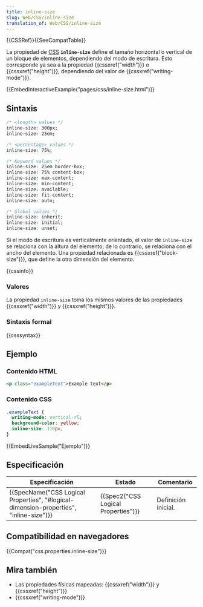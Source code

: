 ```yaml
---
title: inline-size
slug: Web/CSS/inline-size
translation_of: Web/CSS/inline-size
---
```


{{CSSRef}}{{SeeCompatTable}}

La propiedad de [CSS](/es/docs/Web/CSS) **`inline-size`** define el tamaño horizontal o vertical de un bloque de elementos, dependiendo del modo de escritura. Esto corresponde ya sea a la propiedad {{cssxref("width")}} o {{cssxref("height")}}, dependiendo del valor de {{cssxref("writing-mode")}}.

{{EmbedInteractiveExample("pages/css/inline-size.html")}}

## Sintaxis

```css
/* <length> values */
inline-size: 300px;
inline-size: 25em;

/* <percentage> values */
inline-size: 75%;

/* Keyword values */
inline-size: 25em border-box;
inline-size: 75% content-box;
inline-size: max-content;
inline-size: min-content;
inline-size: available;
inline-size: fit-content;
inline-size: auto;

/* Global values */
inline-size: inherit;
inline-size: initial;
inline-size: unset;
```

Si el modo de escritura es verticalmente orientado, el valor de `inline-size` se relaciona con la altura del elemento; de lo contrario, se relaciona con el ancho del elemento. Una propiedad relacionada es {{cssxref("block-size")}}, que define la otra dimensión del elemento.

{{cssinfo}}

### Valores

La propiedad `inline-size` toma los mismos valores de las propiedades {{cssxref("width")}} y {{cssxref("height")}}.

### Sintaxis formal

{{csssyntax}}

## Ejemplo

### Contenido HTML

```html
<p class="exampleText">Example text</p>
```

### Contenido CSS

```css
.exampleText {
  writing-mode: vertical-rl;
  background-color: yellow;
  inline-size: 110px;
}
```

{{EmbedLiveSample("Ejemplo")}}

## Especificación

| Especificación                                                                                                       | Estado                                           | Comentario          |
| -------------------------------------------------------------------------------------------------------------------- | ------------------------------------------------ | ------------------- |
| {{SpecName("CSS Logical Properties", "#logical-dimension-properties", "inline-size")}} | {{Spec2("CSS Logical Properties")}} | Definición inicial. |

## Compatibilidad en navegadores

{{Compat("css.properties.inline-size")}}

## Mira también

- Las propiedades físicas mapeadas: {{cssxref("width")}} y {{cssxref("height")}}
- {{cssxref("writing-mode")}}
